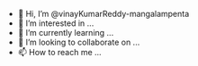 - 👋 Hi, I’m @vinayKumarReddy-mangalampenta
- 👀 I’m interested in ...
- 🌱 I’m currently learning ...
- 💞️ I’m looking to collaborate on ...
- 📫 How to reach me ...

<!---
vinayKumarReddy-mangalampenta/vinayKumarReddy-mangalampenta is a ✨ special ✨ repository because its `README.md` (this file) appears on your GitHub profile.
You can click the Preview link to take a look at your changes.
--->
